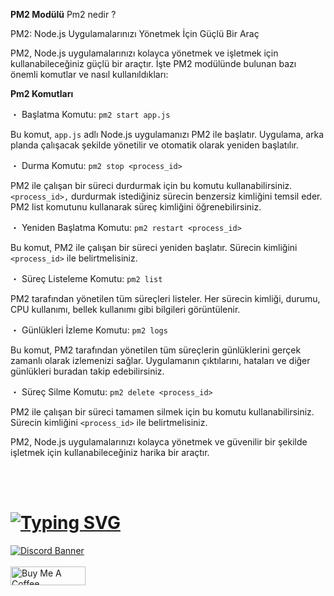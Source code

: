 
**PM2 Modülü**
Pm2 nedir ?

PM2: Node.js Uygulamalarınızı Yönetmek İçin Güçlü Bir Araç

PM2, Node.js uygulamalarınızı kolayca yönetmek ve işletmek için kullanabileceğiniz güçlü bir araçtır. İşte PM2 modülünde bulunan bazı önemli komutlar ve nasıl kullanıldıkları:

**Pm2 Komutları**

・ Başlatma Komutu:
 `pm2 start app.js`
 

 Bu komut, `app.js` adlı Node.js uygulamanızı PM2 ile başlatır. Uygulama, arka planda çalışacak şekilde yönetilir ve otomatik olarak yeniden başlatılır.

・ Durma Komutu:
 `pm2 stop <process_id>`
 

 PM2 ile çalışan bir süreci durdurmak için bu komutu kullanabilirsiniz. `<process_id>,` durdurmak istediğiniz sürecin benzersiz kimliğini temsil eder. PM2 list komutunu kullanarak süreç kimliğini öğrenebilirsiniz.

・ Yeniden Başlatma Komutu:
 `pm2 restart <process_id>`
 

 Bu komut, PM2 ile çalışan bir süreci yeniden başlatır. Sürecin kimliğini `<process_id>` ile belirtmelisiniz.

・ Süreç Listeleme Komutu:
 `pm2 list`
 

 PM2 tarafından yönetilen tüm süreçleri listeler. Her sürecin kimliği, durumu, CPU kullanımı, bellek kullanımı gibi bilgileri görüntülenir.

・ Günlükleri İzleme Komutu:
 `pm2 logs`
 

 Bu komut, PM2 tarafından yönetilen tüm süreçlerin günlüklerini gerçek zamanlı olarak izlemenizi sağlar. Uygulamanın çıktılarını, hataları ve diğer günlükleri buradan takip edebilirsiniz.

・ Süreç Silme Komutu:
 `pm2 delete <process_id>`
 

 PM2 ile çalışan bir süreci tamamen silmek için bu komutu kullanabilirsiniz. Sürecin kimliğini `<process_id>` ile belirtmelisiniz.

PM2, Node.js uygulamalarınızı kolayca yönetmek ve güvenilir bir şekilde işletmek için kullanabileceğiniz harika bir araçtır.


<br> <br/>
# [![Typing SVG](https://readme-typing-svg.herokuapp.com?font=Fira+Code&pause=1000&color=9D06E6&repeat=false&width=435&lines=Support+%26+Donate)](#)

[![Discord Banner](https://api.weblutions.com/discord/invite/luppux/)](https://discord.gg/luppux)
<br> </br>
<a href="[https://bmc.link/Naplesbot]" target="_blank"><img src="https://cdn.buymeacoffee.com/buttons/v2/default-yellow.png" width="120px" height="30px" alt="Buy Me A Coffee"></a>
